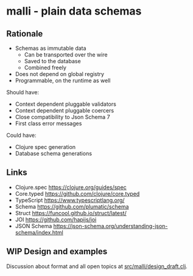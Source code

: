 # malli - plain data schemas

## Rationale
- Schemas as immutable data
  - Can be transported over the wire
  - Saved to the database
  - Combined freely
- Does not depend on global registry
- Programmable, on the runtime as well

Should have:
- Context dependent pluggable validators
- Context dependent pluggable coercers
- Close compatibility to Json Schema 7
- First class error messages

Could have:
- Clojure spec generation
- Database schema generations

## Links

- Clojure.spec https://clojure.org/guides/spec
- Core.typed https://github.com/clojure/core.typed
- TypeScript https://www.typescriptlang.org/
- Schema https://github.com/plumatic/schema
- Struct https://funcool.github.io/struct/latest/
- JOI https://github.com/hapijs/joi
- JSON Schema https://json-schema.org/understanding-json-schema/index.html

## WIP Design and examples

Discussion about format and all open topics at 
[src/malli/design_draft.clj](src/malli/design_draft.clj).
